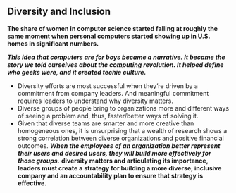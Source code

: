 ## Diversity and Inclusion
**The share of women in computer science started falling at roughly the same moment when personal computers started showing up in U.S. homes in significant numbers.**

***This idea that computers are for boys became a narrative. It became the story we told ourselves about the computing revolution. It helped define who geeks were, and it created techie culture.***

- Diversity efforts are most successful when they’re driven by a commitment from company leaders. And meaningful commitment requires leaders to understand why diversity matters.
- Diverse groups of people bring to organizations more and different ways of seeing a problem and, thus, faster/better ways of solving it.
- Given that diverse teams are smarter and more creative than homogeneous ones, it is unsurprising that a wealth of research shows a strong correlation between diverse organizations and positive financial outcomes.
***When the employees of an organization better represent their users and desired users, they will build more effectively for those groups.***
**diversity matters and articulating its importance, leaders must create a strategy for building a more diverse, inclusive company and an accountability plan to ensure that strategy is effective.**